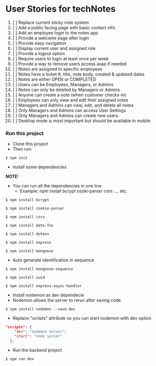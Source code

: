 # User Stories for techNotes

1. [ ] Replace current sticky note system
2. [ ] Add a public facing page with basic contact info 
3. [ ] Add an employee login to the notes app 
4. [ ] Provide a welcome page after login 
5. [ ] Provide easy navigation
6. [ ] Display current user and assigned role 
7. [ ] Provide a logout option 
8. [ ] Require users to login at least once per week
9. [ ] Provide a way to remove users access asap if needed 
10. [ ] Notes are assigned to specific employees 
11. [ ] Notes have a ticket #, title, note body, created & updated dates
12. [ ] Notes are either OPEN or COMPLETED 
13. [ ] Users can be Employees, Managers, or Admins 
14. [ ] Notes can only be deleted by Managers or Admins 
15. [ ] Anyone can create a note (when customer checks-in)
16. [ ] Employees can only view and edit their assigned notes  
17. [ ] Managers and Admins can view, edit, and delete all notes 
18. [ ] Only Managers and Admins can access User Settings 
19. [ ] Only Managers and Admins can create new users 
20. [ ] Desktop mode is most important but should be available in mobile 

### Run this project

- Clone this project
- Then run:
  
```shell
$ npm init
```
- Install some dependencies

***NOTE:*** 
- You can run all the dependencies in one line
  - Example: npm install bcrypt cooki-parser cors ..., etc.

```shell
$ npm install bcrypt
```
```shell
$ npm install cookie-parser
```
```shell
$ npm install cors
```
```shell
$ npm install date-fns
```
```shell
$ npm install dotenv
```
```shell
$ npm install express
```
```shell
$ npm install mongoose
```

- Auto generate identification in sequence

```shell
$ npm install mongoose-sequence
```
```shell
$ npm install uuid
```
```shell
$ npm install express-async-handler
```



- Install nodemon as dev dependecie
- Nodemon allows the server to rerun after saving code 

```shell
$ npm install nodemon --save-dev
```

- Replace "scripts" attribute so you can start nodemon with dev option

```package.json
"scripts": {
    "dev": "nodemon server",
    "start": "node server"
  },
```

- Run the backend project
  
```shell
$ npm run dev
```


